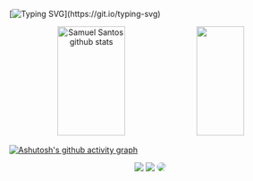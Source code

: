 [![Typing SVG](https://readme-typing-svg.demolab.com?font=Fira+Code&size=35&pause=1000&color=F73168&center=true&width=1000&lines=HELLO%2C+MY+NAME+is+Samuel+Santos;I'm+16+years+old;I'm+from+Brazil;Studying+Systems+Development+at+ETEC;Welcome!)](https://git.io/typing-svg)

<div align="center">
  <img width="49%" height="195px" src="https://github-readme-stats.vercel.app/api?username=b4ian0&show_icons=true&count_private=true%hide_border=true&title_color=F73168&icon_color=F73168&text_color=c9d1d9&bg_color=0d1117"  alt="Samuel Santos github stats"  />
  <img width="41%" height="195px" src="https://github-readme-stats.vercel.app/api/top-langs/?username=b4ian0&layout=compact&hide_border=true&title_color=F73168&text_color=F73168&bg_color=0d1117"  />
  </div>

[![Ashutosh's github activity graph](https://github-readme-activity-graph.cyclic.app/graph?username=b4ian0&bg_color=0d1117&color=f73168&line=5f0c1c&point=f73168&area=true&hide_border=true)](https://github.com/ashutosh00710/github-readme-activity-graph)

<div align="center">
<a href="https://instagram.com/s4m.xvz?igshid=ZGUzMzM3NWJiOQ==" target="_blank"><img src="https://img.shields.io/badge/-Instagram-%23E4405F?style=for-the-badge&logo=instagram&logoColor=white"></a>
<a href= "mailto:samuel.cerqueira2@etec.sp.gov.br"> <img src="https://img.shields.io/badge/-Gmail-%23333?style=for-the-badge&logo=gmail&logocolor=white" target="_ blank"></a>
<a href= "https://www.linkedin.com/in/samuel-santos-a26534275" target="_blank"><img src="https://img.shields.io/badge/-LinkedIn-%23007785?style=for-the-badge&logo=linkedin&logoColor=white" style="border-radius: 30px" target="_blank"></a>

</div>
